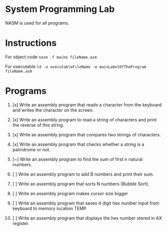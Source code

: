 System Programming Lab
==
NASM is used for all programs.

Instructions
==
  For object code
  `nasm -f macho fileName.asm`

  For executable
  `ld -o executableFileName -e mainLabelOfTheProgram fileName.asm`

Programs
==

  1. [x] Write an assembly program that reads a character from the keyboard and writes the character on the screen.

  2. [x] Write an assembly program to read a string of characters and print the reverse of this string.

  3. [x] Write an assembly program that compares two strings of characters.

  4. [x] Write an assembly program that checks whether a string is a palindrome or not.

  5. [~] Write an assembly program to find the sum of first n natural numbers.

  6. [ ] Write an assembly program to add B numbers and print their sum.

  7. [ ] Write an assembly program that sorts N numbers (Bubble Sort).

  8. [ ] Write an assembly program makes cursor size bigger

  9. [ ] Write an assembly program that saves 4 digit hex number input from keyboard to memory location TEMP.

  10. [ ] Write an assembly program that displays the hex number stored in AX register.
